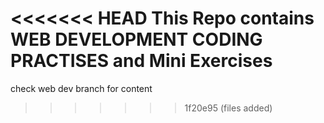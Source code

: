 <<<<<<< HEAD
This Repo contains WEB DEVELOPMENT CODING PRACTISES and Mini Exercises
=======
check web dev branch for content
>>>>>>> 1f20e95 (files added)
